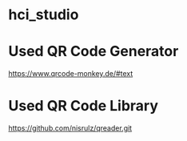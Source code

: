 # hci_studio


# Used QR Code Generator
https://www.qrcode-monkey.de/#text

# Used QR Code Library 
https://github.com/nisrulz/qreader.git